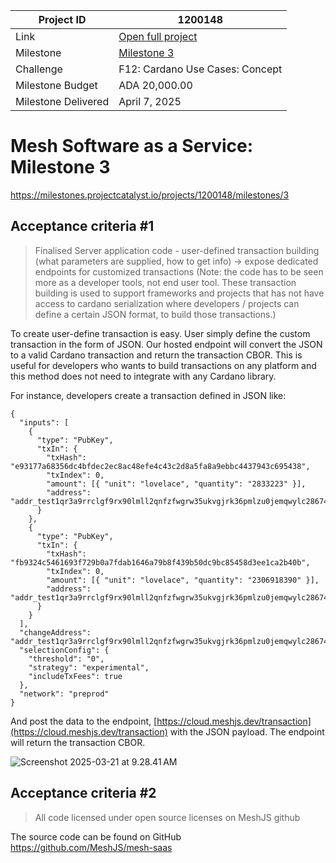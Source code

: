 |Project ID|1200148|
|-----------|-------------|
|Link|[Open full project](https://projectcatalyst.io/funds/12/f12-cardano-use-cases-concept/mesh-software-as-a-service)|
|Milestone|[Milestone 3](https://milestones.projectcatalyst.io/projects/1200148/milestones/3)
|Challenge|F12: Cardano Use Cases: Concept|
|Milestone Budget|ADA 20,000.00|
|Milestone Delivered|April 7, 2025|

# Mesh Software as a Service: Milestone 3
https://milestones.projectcatalyst.io/projects/1200148/milestones/3

## Acceptance criteria #1

> Finalised Server application code - user-defined transaction building (what parameters are supplied, how to get info) -> expose dedicated endpoints for customized transactions (Note: the code has to be seen more as a developer tools, not end user tool. These transaction building is used to support frameworks and projects that has not have access to cardano serialization where developers / projects can define a certain JSON format, to build those transactions.)

To create user-define transaction is easy. User simply define the custom transaction in the form of JSON. Our hosted endpoint will convert the JSON to a valid Cardano transaction and return the transaction CBOR. This is useful for developers who wants to build transactions on any platform and this method does not need to integrate with any Cardano library.

For instance, developers create a transaction defined in JSON like:
```
{
  "inputs": [
    {
      "type": "PubKey",
      "txIn": {
        "txHash": "e93177a68356dc4bfdec2ec8ac48efe4c43c2d8a5fa8a9ebbc4437943c695438",
        "txIndex": 0,
        "amount": [{ "unit": "lovelace", "quantity": "2833223" }],
        "address": "addr_test1qr3a9rrclgf9rx90lmll2qnfzfwgrw35ukvgjrk36pmlzu0jemqwylc286744g0tnqkrvu0dkl8r48k0upkfmg7mncpqf0672w"
      }
    },
    {
      "type": "PubKey",
      "txIn": {
        "txHash": "fb9324c5461693f729b0a7fdab1646a79b8f439b50dc9bc85458d3ee1ca2b40b",
        "txIndex": 0,
        "amount": [{ "unit": "lovelace", "quantity": "2306918390" }],
        "address": "addr_test1qr3a9rrclgf9rx90lmll2qnfzfwgrw35ukvgjrk36pmlzu0jemqwylc286744g0tnqkrvu0dkl8r48k0upkfmg7mncpqf0672w"
      }
    }
  ],
  "changeAddress": "addr_test1qr3a9rrclgf9rx90lmll2qnfzfwgrw35ukvgjrk36pmlzu0jemqwylc286744g0tnqkrvu0dkl8r48k0upkfmg7mncpqf0672w",
  "selectionConfig": {
    "threshold": "0",
    "strategy": "experimental",
    "includeTxFees": true
  },
  "network": "preprod"
}
```

And post the data to the endpoint, [https://cloud.meshjs.dev/transaction](https://cloud.meshjs.dev/transaction) with the JSON payload. The endpoint will return the transaction CBOR.

![Screenshot 2025-03-21 at 9.28.41 AM](https://hackmd.io/_uploads/rJ7JMS5hJg.png)

## Acceptance criteria #2

> All code licensed under open source licenses on MeshJS github 

The source code can be found on GitHub https://github.com/MeshJS/mesh-saas
